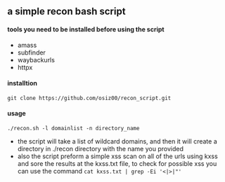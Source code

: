 ## a simple recon bash script 
#### tools you need to be installed before using the script
- amass
- subfinder
- waybackurls
- httpx
#### installtion 
`git clone https://github.com/osiz00/recon_script.git`

#### usage 
`./recon.sh -l domainlist -n directory_name`
- the script will take a list of wildcard domains, and then it will create a directory in ./recon directory with the name you provided
- also the script preform a simple xss scan on all of the urls using kxss and sore the results at the kxss.txt file, to check for possible xss you can use the command
  `cat kxss.txt | grep -Ei '<|>|"'`
